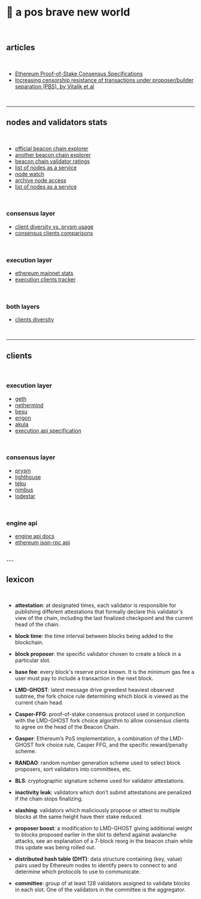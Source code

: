 # 🍄 a pos brave new world

<br>


## articles

<br>

* [Ethereum Proof-of-Stake Consensus Specifications](https://github.com/ethereum/consensus-specs/tree/dev/specs)
* [Increasing censorship resistance of transactions under proposer/builder separation (PBS), by Vitalik et al](https://notes.ethereum.org/@vbuterin/pbs_censorship_resistance)


<br>

---

## nodes and validators stats

<br>

* [official beacon chain explorer](https://beaconscan.com/)
* [another beacon chain explorer](https://prater.beaconcha.in/)
* [beacon chain validator ratings](https://www.rated.network/)
* [list of nodes as a service](https://ethereumnodes.com/)
* [node watch](https://www.nodewatch.io/)
* [archive node access](https://archivenode.io/)
* [list of nodes as a service](https://ethereum.org/en/developers/docs/nodes-and-clients/nodes-as-a-service/)


<br>

### consensus layer

* [client diversity vs. prysm usage](https://pools.invis.cloud/)
* [consensus clients comparisons](https://www.slashed.info/)

<br>

### execution layer

* [ethereum mainnet stats](https://ethernodes.org/)
* [execution clients tracker](https://etherscan.io/nodetracker)

<br>

### both layers

* [clients diversity](https://clientdiversity.org/)

<br>

----

## clients

<br>

### execution layer

* [geth]()
* [nethermind]()
* [besu]()
* [erigon]()
* [akula]()
* [execution api specification](https://github.com/ethereum/execution-apis)

<br>

### consensus layer

* [prysm](https://github.com/prysmaticlabs/prysm)
* [lighthouse](https://github.com/sigp/lighthouse)
* [teku](https://github.com/ConsenSys/teku)
* [nimbus]()
* [lodestar]()


<br>

### engine api

* [engine api docs](https://github.com/ethereum/execution-apis/blob/main/src/engine/specification.md)
* [ethereum json-rpc api](https://ethereum.org/en/developers/docs/apis/json-rpc/)

<br>
---


## lexicon

<br>

* **attestation**: at designated times, each validator is responsible for publishing different attestations that formally declare this validator's view of the chain, including the last finalized checkpoint and the current head of the chain.

* **block time**: the time interval between blocks being added to the blockchain.

* **block proposer**: the specific validator chosen to create a block in a particular slot.

* **base fee**: every block's reserve price known. It is the minimum gas fee a user must pay to include a transaction in the next block.

* **LMD-GHOST**: latest message drive greediest heaviest observed subtree, the fork choice rule determining which block is viewed as the current chain head.

* **Casper-FFG**: proof-of-stake consensus protocol used in conjunction with the LMD-GHOST fork choice algorithm to allow consensus clients to agree on the head of the Beacon Chain.

* **Gasper**: Ethereum’s PoS implementation, a combination of the LMD-GHOST fork choice rule, Casper FFG, and the specific reward/penalty scheme.

* **RANDAO**: random number generation scheme used to select block proposers, sort validators into committees, etc.

* **BLS**: cryptographic signature scheme used for validator attestations.

* **inactivity leak**: validators which don’t submit attestations are penalized if the chain stops finalizing.

* **slashing**: validators which maliciously propose or attest to multiple blocks at the same height have their stake reduced.

* **proposer boost**: a modification to LMD-GHOST giving additional weight to blocks proposed earlier in the slot to defend against avalanche attacks, see an explanation of a 7-block reorg in the beacon chain while this update was being rolled out.

* **distributed hash table (DHT)**: data structure containing (key, value) pairs used by Ethereum nodes to identify peers to connect to and determine which protocols to use to communicate.

* **committee**: group of at least 128 validators assigned to validate blocks in each slot. One of the validators in the committee is the aggregator.





